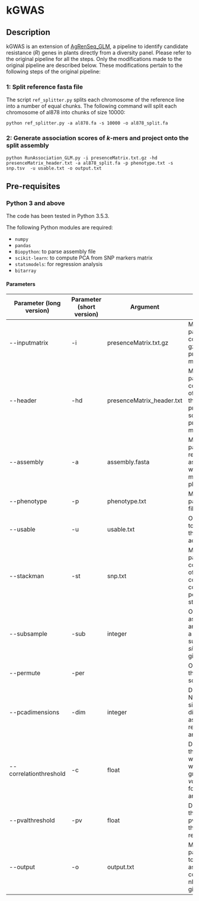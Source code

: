 # kGWAS

## Description
kGWAS is an extension of [AgRenSeq_GLM](https://github.com/kgaurav1208/AgRenSeq_GLM), a pipeline to identify candidate resistance (_R_) genes in plants directly from a diversity panel. Please refer to the original pipeline for all the steps. Only the modifications made to the original pipeline are described below. These modifications pertain to the following steps of the original pipeline:

### 1: Split reference fasta file
The script `ref_splitter.py` splits each chromosome of the reference line into a number of equal chunks.  The following command will split each chromosome of al878 into chunks of size 10000:
 
````
python ref_splitter.py -a al878.fa -s 10000 -o al878_split.fa 
````

### 2: Generate association scores of _k_-mers and project onto the split assembly

```
python RunAssociation_GLM.py -i presenceMatrix.txt.gz -hd presenceMatrix_header.txt -a al878_split.fa -p phenotype.txt -s snp.tsv  -u usable.txt -o output.txt
```



## Pre-requisites

### Python 3 and above

The code has been tested in Python 3.5.3. 

The following Python modules are required:

* `numpy` 
* `pandas` 
* `Biopython`: to parse assembly file
* `scikit-learn`: to compute PCA from SNP markers matrix
* `statsmodels`: for regression analysis
* `bitarray`



#### Parameters

Parameter (long version)| Parameter (short version) | Argument | Description
--- | --- | --- | ---
--inputmatrix | -i | presenceMatrix.txt.gz | Mandatory. The path to file containing the gzipped version of presence/absence matrix of k-mers.
--header | -hd | presenceMatrix_header.txt | Mandatory. The path to file containing the list of accessions in the order that their presence is scored in the presence/absence matrix.
--assembly | -a | assembly.fasta | Mandatory. The path to split reference assembly onto which k-mers are mapped for plotting.
--phenotype | -p | phenotype.txt | Mandatory. The path to phenotype file.
--usable | -u | usable.txt | Optional. The path to file containing the list of usable accessions.
--stackman | -st | snp.txt | Mandatory. The path to file containing matrix of SNP markers to compute PCA and correct for population structure.
--subsample | -sub | integer | Optional. Run association analysis by taking a random subsample of _this size_ from the given accessions.
--permute | -per |  | Optional. Permute the phenotype scores.
--pcadimensions | -dim | integer | Default 3. The Number of significant PCA dimensions used as covariates for regression analysis.
--correlationthreshold  | -c | float | Default 0.2. Only those k-mers whose correlation with phenotype is greater than _this value_ are retained for  regression analysis
--pvalthreshold  | -pv | float | Default 15.0. Only those k-mers with pvalue greater than _this value_ are retained
--output | -o | output.txt | Mandatory. The path to output file to store the association values corresponding to nlr contigs in the given assembly.
